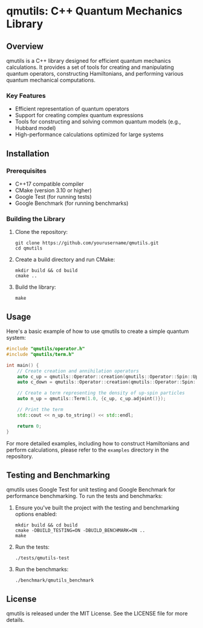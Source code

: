 # qmutils: C++ Quantum Mechanics Library

## Overview

qmutils is a C++ library designed for efficient quantum mechanics calculations.
It provides a set of tools for creating and manipulating quantum operators,
constructing Hamiltonians, and performing various quantum mechanical
computations.

### Key Features

- Efficient representation of quantum operators
- Support for creating complex quantum expressions
- Tools for constructing and solving common quantum models (e.g., Hubbard model)
- High-performance calculations optimized for large systems

## Installation

### Prerequisites

- C++17 compatible compiler
- CMake (version 3.10 or higher)
- Google Test (for running tests)
- Google Benchmark (for running benchmarks)

### Building the Library

1. Clone the repository:
   ```
   git clone https://github.com/yourusername/qmutils.git
   cd qmutils
   ```

2. Create a build directory and run CMake:
   ```
   mkdir build && cd build
   cmake ..
   ```

3. Build the library:
   ```
   make
   ```

## Usage

Here's a basic example of how to use qmutils to create a simple quantum system:

```cpp
#include "qmutils/operator.h"
#include "qmutils/term.h"

int main() {
    // Create creation and annihilation operators
    auto c_up = qmutils::Operator::creation(qmutils::Operator::Spin::Up, 0);
    auto c_down = qmutils::Operator::creation(qmutils::Operator::Spin::Down, 0);

    // Create a term representing the density of up-spin particles
    auto n_up = qmutils::Term(1.0, {c_up, c_up.adjoint()});

    // Print the term
    std::cout << n_up.to_string() << std::endl;

    return 0;
}
```

For more detailed examples, including how to construct Hamiltonians and perform
calculations, please refer to the `examples` directory in the repository.

## Testing and Benchmarking

qmutils uses Google Test for unit testing and Google Benchmark for performance
benchmarking. To run the tests and benchmarks:

1. Ensure you've built the project with the testing and benchmarking options enabled:
   ```
   mkdir build && cd build
   cmake -DBUILD_TESTING=ON -DBUILD_BENCHMARK=ON ..
   make
   ```

2. Run the tests:
   ```
   ./tests/qmutils-test
   ```

3. Run the benchmarks:
   ```
   ./benchmark/qmutils_benchmark
   ```

## License

qmutils is released under the MIT License. See the LICENSE file for more
details.